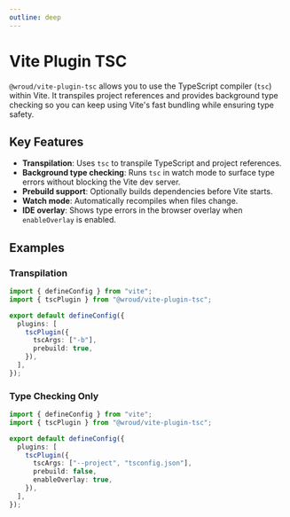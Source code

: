 ```yaml
---
outline: deep
---
```


# Vite Plugin TSC

`@wroud/vite-plugin-tsc` allows you to use the TypeScript compiler (`tsc`) within Vite. It transpiles project references and provides background type checking so you can keep using Vite's fast bundling while ensuring type safety.

## Key Features

- **Transpilation**: Uses `tsc` to transpile TypeScript and project references.
- **Background type checking**: Runs `tsc` in watch mode to surface type errors without blocking the Vite dev server.
- **Prebuild support**: Optionally builds dependencies before Vite starts.
- **Watch mode**: Automatically recompiles when files change.
- **IDE overlay**: Shows type errors in the browser overlay when `enableOverlay` is enabled.

## Examples

### Transpilation

```ts
import { defineConfig } from "vite";
import { tscPlugin } from "@wroud/vite-plugin-tsc";

export default defineConfig({
  plugins: [
    tscPlugin({
      tscArgs: ["-b"],
      prebuild: true,
    }),
  ],
});
```

### Type Checking Only

```ts
import { defineConfig } from "vite";
import { tscPlugin } from "@wroud/vite-plugin-tsc";

export default defineConfig({
  plugins: [
    tscPlugin({
      tscArgs: ["--project", "tsconfig.json"],
      prebuild: false,
      enableOverlay: true,
    }),
  ],
});
```
